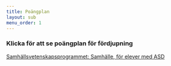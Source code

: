 ```yaml
---
title: Poängplan
layout: sub
menu_order: 1
---
```


### Klicka för att se poängplan för fördjupning


[Samhällsvetenskapsprogrammet: Samhälle, för elever med ASD](/assets/SASAM20D.pdf)

